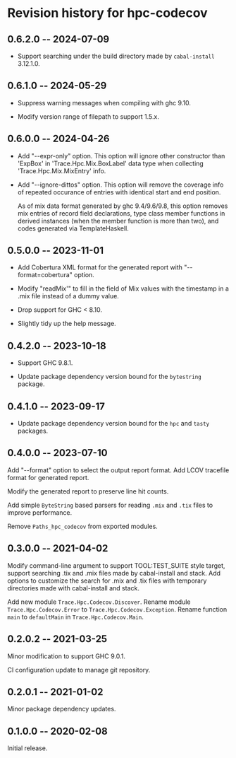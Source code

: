 # Revision history for hpc-codecov

## 0.6.2.0 -- 2024-07-09

- Support searching under the build directory made by
  ``cabal-install`` 3.12.1.0.

## 0.6.1.0 -- 2024-05-29

- Suppress warning messages when compiling with ghc 9.10.

- Modify version range of filepath to support 1.5.x.

## 0.6.0.0 -- 2024-04-26

- Add "--expr-only" option. This option will ignore other constructor
  than 'ExpBox' in 'Trace.Hpc.Mix.BoxLabel' data type when collecting
  'Trace.Hpc.Mix.MixEntry' info.

- Add "--ignore-dittos" option. This option will remove the coverage
  info of repeated occurance of entries with identical start and end
  position.

  As of mix data format generated by ghc 9.4/9.6/9.8, this option
  removes mix entries of record field declarations, type class member
  functions in derived instances (when the member function is more
  than two), and codes generated via TemplateHaskell.

## 0.5.0.0 -- 2023-11-01

- Add Cobertura XML format for the generated report with
  "--format=cobertura" option.

- Modify "readMix'" to fill in the field of Mix values with the
  timestamp in a .mix file instead of a dummy value.

- Drop support for GHC < 8.10.

- Slightly tidy up the help message.

## 0.4.2.0 -- 2023-10-18

- Support GHC 9.8.1.

- Update package dependency version bound for the ``bytestring``
  package.

## 0.4.1.0 -- 2023-09-17

- Update package dependency version bound for the ``hpc`` and
  ``tasty`` packages.

## 0.4.0.0 -- 2023-07-10

Add "--format" option to select the output report format. Add LCOV
tracefile format for generated report.

Modify the generated report to preserve line hit counts.

Add simple ``ByteString`` based parsers for reading ``.mix`` and
``.tix`` files to improve performance.

Remove ``Paths_hpc_codecov`` from exported modules.

## 0.3.0.0 -- 2021-04-02

Modify command-line argument to support TOOL:TEST_SUITE style target,
support searching .tix and .mix files made by cabal-install and
stack. Add options to customize the search for .mix and .tix files
with temporary directories made with cabal-install and stack.

Add new module ``Trace.Hpc.Codecov.Discover``. Rename module
``Trace.Hpc.Codecov.Error`` to ``Trace.Hpc.Codecov.Exception``.
Rename function ``main`` to ``defaultMain`` in
``Trace.Hpc.Codecov.Main``.

## 0.2.0.2 -- 2021-03-25

Minor modification to support GHC 9.0.1.

CI configuration update to manage git repository.

## 0.2.0.1 -- 2021-01-02

Minor package dependency updates.

## 0.1.0.0 -- 2020-02-08

Initial release.
